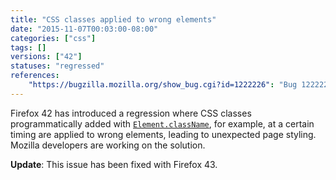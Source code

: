 ```yaml
---
title: "CSS classes applied to wrong elements"
date: "2015-11-07T00:03:00-08:00"
categories: ["css"]
tags: []
versions: ["42"]
statuses: "regressed"
references:
    "https://bugzilla.mozilla.org/show_bug.cgi?id=1222226": "Bug 1222226 - CSS class applied to wrong elements"
---
```

Firefox 42 has introduced a regression where CSS classes programmatically added with [`Element.className`](https://developer.mozilla.org/en-US/docs/Web/API/Element/className), for example, at a certain timing are applied to wrong elements, leading to unexpected page styling. Mozilla developers are working on the solution.

**Update**: This issue has been fixed with Firefox 43.
